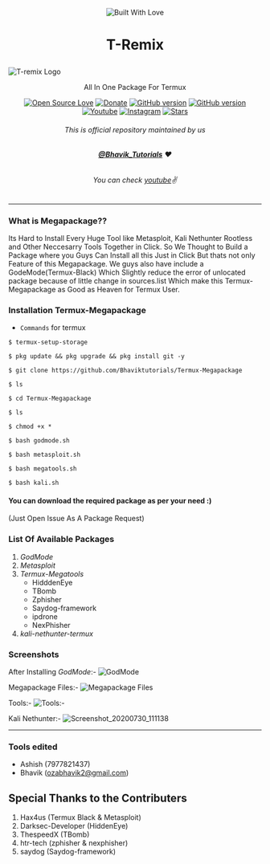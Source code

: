 <p align="center"><a><img title="Built With Love" src="https://forthebadge.com/images/badges/built-for-android.svg" >

# <p align="center">T-Remix
![T-remix Logo](https://user-images.githubusercontent.com/64035221/89706858-1dae5c80-d987-11ea-9e85-6802c8ab7432.jpg) </a>
<p align="center">All In One Package For Termux
<p align="center">
 <a href="https://github.com/Bhaviktutorials"><img title="Open Source Love" src="https://badges.frapsoft.com/os/v2/open-source.png?v=103" ></a>
 <a href="https://paypal.me/bhavikoza"><img title="Donate" src="https://img.shields.io/badge/Donate-PayPal-blue" ></a>
 <a href="https://github.com/Bhaviktutorials/Termux-Megapackage"><img title="GitHub version" src="https://d25lcipzij17d.cloudfront.net/badge.svg?id=gh&type=6&v=1.0.0&x2=0" ></a>
<a href="https://github.com/Bhaviktutorials"><img title="GitHub version" src="https://img.shields.io/github/license/Bhaviktutorials/T-Remix?color=Brightgree" ></a>
 <a href="https://youtube.com/bhaviktutorials"><img alt="Youtube" src="https://img.shields.io/badge/Youtube-Bhavik Tutorials-green"/></a>
 <a href="https://instagram.com/bhavik_tutorials"><img alt="Instagram" src="https://img.shields.io/badge/Instagram-Bhavik_Tutorials-ff69b4"/></a>
 <a href="https://github.com/Bhaviktutorials"><img title="Stars" src="https://img.shields.io/github/stars/Bhaviktutorials/T-Remix?style=social" ></a>
</p>

###### <p align="center">*This is official repository maintained by us*
###### <p align="center"> *[**@Bhavik_Tutorials**](https://www.instagram.com/bhavik_tutorials/) ❤️*
###### <p align="center"> *You can check [youtube](https://youtube.com/bhaviktutorials)✌*
---
### What is Megapackage??
Its Hard to Install Every Huge Tool like Metasploit, Kali Nethunter Rootless and Other Neccesarry Tools Together in Click. So We Thought to Build a Package where you Guys Can Install all this Just in Click But thats not only Feature of this Megapackage. We guys also have include a GodeMode(Termux-Black) Which Slightly reduce the error of unlocated package because of little change in sources.list Which make this Termux-Megapackage as Good as Heaven for Termux User.

### Installation Termux-Megapackage
* `Commands` for termux
```
$ termux-setup-storage

$ pkg update && pkg upgrade && pkg install git -y

$ git clone https://github.com/Bhaviktutorials/Termux-Megapackage

$ ls

$ cd Termux-Megapackage

$ ls

$ chmod +x *

$ bash godmode.sh

$ bash metasploit.sh

$ bash megatools.sh

$ bash kali.sh

```
#### You can download the required package as per your need :)
(Just Open Issue As A Package Request)
### List Of Available Packages
1. *_GodMode_*
2. *_Metasploit_*
3. *_Termux-Megatools_*
   * HidddenEye
   * TBomb
   * Zphisher
   * Saydog-framework
   * ipdrone
   * NexPhisher
4. *_kali-nethunter-termux_*
### Screenshots
After Installing _GodMode_:-
![_GodMode_](https://user-images.githubusercontent.com/64035221/88885579-6747ca80-d256-11ea-8ad2-aee11f56a26c.jpg)

Megapackage Files:-
![Megapackage Files](https://user-images.githubusercontent.com/64035221/88886226-9c085180-d257-11ea-8ebe-96e736c8c2e7.jpg)

Tools:-
![Tools:-](https://user-images.githubusercontent.com/64035221/88885828-de7d5e80-d256-11ea-94e1-196258e72c6b.jpg)

Kali Nethunter:-
![Screenshot_20200730_111138](https://user-images.githubusercontent.com/64035221/88886028-4633a980-d257-11ea-8049-65082840b1b3.jpg)
***
### Tools edited
* Ashish (7977821437)
* Bhavik (ozabhavik2@gmail.com)
## Special Thanks to the Contributers
1) Hax4us (Termux Black & Metasploit)
2) Darksec-Developer (HiddenEye)
3) ThespeedX (TBomb)
4) htr-tech (zphisher & nexphisher)
5) saydog (Saydog-framework)
